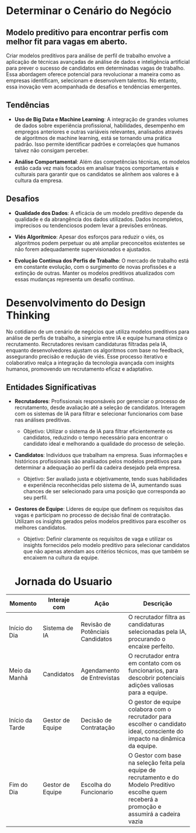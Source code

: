 # Determinar o Cenário do Negócio
## Modelo preditivo para encontrar perfis com melhor fit para vagas em aberto.
Criar modelos preditivos para análise de perfil de trabalho envolve a aplicação de técnicas avançadas de análise de dados e inteligência artificial para prever o sucesso de candidatos em determinadas vagas de trabalho. Essa abordagem oferece potencial para revolucionar a maneira como as empresas identificam, selecionam e desenvolvem talentos. No entanto, essa inovação vem acompanhada de desafios e tendências emergentes.

## Tendências
* **Uso de Big Data e Machine Learning**: A integração de grandes volumes de dados sobre experiência profissional, habilidades, desempenho em empregos anteriores e outras variáveis relevantes, analisados através de algoritmos de machine learning, está se tornando uma prática padrão. Isso permite identificar padrões e correlações que humanos talvez não consigam perceber.

* **Análise Comportamental**: Além das competências técnicas, os modelos estão cada vez mais focados em analisar traços comportamentais e culturais para garantir que os candidatos se alinhem aos valores e à cultura da empresa.

## Desafios
* **Qualidade dos Dados**: A eficácia de um modelo preditivo depende da qualidade e da abrangência dos dados utilizados. Dados incompletos, imprecisos ou tendenciosos podem levar a previsões errôneas.

* **Viés Algorítmico**: Apesar dos esforços para reduzir o viés, os algoritmos podem perpetuar ou até ampliar preconceitos existentes se não forem adequadamente supervisionados e ajustados.

* **Evolução Contínua dos Perfis de Trabalho**: O mercado de trabalho está em constante evolução, com o surgimento de novas profissões e a extinção de outras. Manter os modelos preditivos atualizados com essas mudanças representa um desafio contínuo.

# Desenvolvimento do Design Thinking
No cotidiano de um cenário de negócios que utiliza modelos preditivos para análise de perfis de trabalho, a sinergia entre IA e equipe humana otimiza o recrutamento. Recrutadores revisam candidaturas filtradas pela IA, enquanto desenvolvedores ajustam os algoritmos com base no feedback, assegurando precisão e redução de viés. Esse processo iterativo e colaborativo realça a integração da tecnologia avançada com insights humanos, promovendo um recrutamento eficaz e adaptativo.

## Entidades Significativas
* **Recrutadores**: Profissionais responsáveis por gerenciar o processo de recrutamento, desde avaliação até a seleção de candidatos. Interagem com os sistemas de IA para filtrar e selecionar funcionarios com base nas análises preditivas.
  - Objetivo: Utilizar o sistema de IA para filtrar eficientemente os candidatos, reduzindo o tempo necessário para encontrar o candidato ideal e melhorando a qualidade do processo de seleção.

* **Candidatos**: Indivíduos que trabalham na empresa. Suas informações e históricos profissionais são analisados pelos modelos preditivos para determinar a adequação ao perfil da cadeira desejado pela empresa.
  - Objetivo: Ser avaliado justa e objetivamente, tendo suas habilidades e experiência reconhecidas pelo sistema de IA, aumentando suas chances de ser selecionado para uma posição que corresponda ao seu perfil.

* **Gestores de Equipe**: Líderes de equipe que definem os requisitos das vagas e participam no processo de decisão final de contratação. Utilizam os insights gerados pelos modelos preditivos para escolher os melhores candidatos.
  - Objetivo: Definir claramente os requisitos de vaga e utilizar os insights fornecidos pelo modelo preditivo para selecionar candidatos que não apenas atendam aos critérios técnicos, mas que também se encaixem na cultura da equipe.
 
  # Jornada do Usuario

| Momento | Interaje com | Ação | Descrição |
| ----------- | ----------- | ----------- | ----------- |
| Início do Dia | Sistema de IA | Revisão de Potênciais Candidatos | O recrutador filtra as candidaturas selecionadas pela IA, procurando o encaixe perfeito. |
| Meio da Manhã | Candidatos | Agendamento de Entrevistas | O recrutador entra em contato com os funcionarios, para descobrir potenciais adições valiosas para a equipe. |
| Início da Tarde | Gestor de Equipe | Decisão de Contratação | O gestor de equipe colabora com o recrutador para escolher o candidato ideal, consciente do impacto na dinâmica da equipe. |
| Fim do Dia | Gestor de Equipe | Escolha do Funcionario | O Gestor com base na seleção feita pela equipe de recrutamento e do Modelo Preditivo escolhe quem receberá a promoção e assumirá a cadeira vazia |

  
